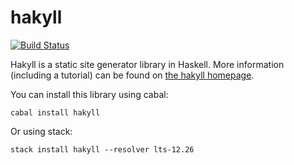 # hakyll

[![Build Status](https://img.shields.io/circleci/project/github/jaspervdj/hakyll.svg)](https://circleci.com/gh/jaspervdj/hakyll)

Hakyll is a static site generator library in Haskell. More information
(including a tutorial) can be found on
[the hakyll homepage](http://jaspervdj.be/hakyll).

You can install this library using cabal:

    cabal install hakyll

Or using stack:

    stack install hakyll --resolver lts-12.26
